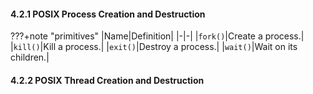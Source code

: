 #### 4.2.1 POSIX Process Creation and Destruction

???+note "primitives"
    |Name|Definition|
    |-|-|
    |`fork()`|Create a process.|
    |`kill()`|Kill a process.|
    |`exit()`|Destroy a process.|
    |`wait()`|Wait on its children.|
    

#### 4.2.2 POSIX Thread Creation and Destruction

